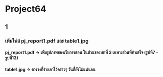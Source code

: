 # Project64

## 1
### เพิ่มไฟล์ pj_report1.pdf และ table1.jpg
#### pj_report1.pdf -> เพิ่มรูปภาพของเว็บการสอน ในส่วนของบทที่ 3 เฉพาะส่วนที่ทำเสร็จ (รูปที่7 - รูปที่13)
#### table1.jpg -> ตารางที่ร่างเอาไว้คร่าวๆ วันที่ยังไม่แน่นอน
